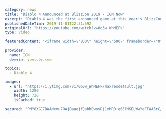 ```yaml
---
category: news
title: "Diablo 4 Announced at BlizzCon 2019 - IGN Now"
excerpt: "Diablo 4 was the first announced game at this year's BlizzCon, which is a good thing considering how anticipated it was prior to last year's BlizzCon (to much fan ..."
publishedDateTime: 2019-11-01T22:31:59Z
originalUrl: "https://youtube.com/watch?v=0o5w_WhMEFk"
type: video

featuredContent: "<iframe width=\"800\" height=\"500\" frameborder=\"0\" src=\"https://www.youtube.com/embed/0o5w_WhMEFk\" allow=\"accelerometer; autoplay; encrypted-media; gyroscope; picture-in-picture\" allowfullscreen></iframe>"

provider:
  name: IGN
  domain: youtube.com

topics:
  - Diablo 4

images:
  - url: "https://i.ytimg.com/vi/0o5w_WhMEFk/maxresdefault.jpg"
    width: 1280
    height: 720
    isCached: true

secured: "PMY8XGC7DWANxmu7OAjOaaejfQabhEwoyDj1xMRD+q6SlMKELWwYeFFWA5rC/Pj+y2EBppPh4w4dFZUDmd8Sp8p3iworWeh/CywVgl4CXGFRLC5MZgnlI/d5xsVe2UaJex9U3pwqMbtYLw3eIdVxlGbHNHUqZcKMh/l1ufhf7KXnkX8GQ50l9H6Fq0qYlTJH8R9cGLq6ug+y3Xh/DcON4dIWu3gVg89VtftP70ArlzQYJwDm0QPmEYBQlSfvVcP0Vyeicqf9JOBHoMTIf72yPq6Dt71JXMHsjfQ2eCrhNhgN9n0Mqk0l5jr+xYoQvLGpq1s+bx7U1LABIeegPURnWmAAt2wDlotcX4iOMW1M0PMx/fYeDY4L5hEXzMkXXRxNaF+EBxRIsiW7sxXNGzZGSws4ih1Wk6b8nM8fxCSGqN9iR8O6khcugbKEbfMLTtQF;k17kgl7a7hEuCNfF0qgRiw=="
---
```


